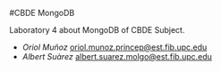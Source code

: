 #CBDE MongoDB

Laboratory 4 about MongoDB of CBDE Subject.

- *Oriol Muñoz* oriol.munoz.princep@est.fib.upc.edu
- *Albert Suàrez* albert.suarez.molgo@est.fib.upc.edu